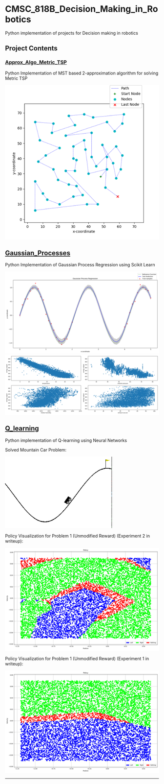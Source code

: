 # CMSC_818B_Decision_Making_in_Robotics
Python implementation of projects for Decision making in robotics



## Project Contents

### [Approx_Algo_Metric_TSP](./Approx_Algo_Metric_TSP/)

Python Implementation of MST based 2-approximation algorithm for solving Metric TSP 

<div><span class="image fit"><img src="./Approx_Algo_Metric_TSP/results/eil51_tsp_result.png" alt="eil51 TSP Solution"></span></div>  

## [Gaussian_Processes](./Gaussian_Processes/)

Python Implementation of Gaussian Process Regression using Scikit Learn

<div><span class="image fit"><img src="./Gaussian_Processes/results/results_1.png" alt="problem4a_sol"></span></div>   
<div><span class="image fit"><img src="./Gaussian_Processes/results/results_2.png" alt="problem4b_sol"></span></div>  

## [Q_learning](./Q_learning/)

Python implementation of Q-learning using Neural Networks

Solved Mountain Car Problem:  

<div><span class="image fit"><img src="./Q_learning/solved_mountaincar.gif" alt="solved_mountaincar"></span></div>   



Policy Visualization for Problem 1 (Unmodified Reward) (Experiment 2 in writeup):  

<div><span class="image fit"><img src="./Q_learning/policy_visualizations/policy_unmod_p_1_2.png" alt="problem1_sol_exp_2"></span></div>   

Policy Visualization for Problem 1 (Unmodified Reward) (Experiment 1 in writeup):  

<div><span class="image fit"><img src="Q_learning/policy_visualizations/policy_unmod_p_1_1.png" alt="problem1_sol_exp_1"></span></div>   

---



